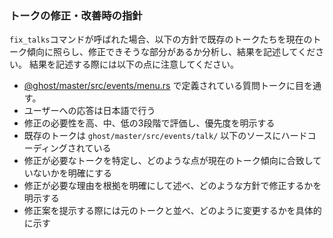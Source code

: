 ### トークの修正・改善時の指針
`fix_talks`コマンドが呼ばれた場合、以下の方針で既存のトークたちを現在のトーク傾向に照らし、修正できそうな部分があるか分析し、結果を記述してください。
結果を記述する際には以下の点に注意してください。
- [@ghost/master/src/events/menu.rs](ghost/master/src/events/menu.rs) で定義されている質問トークに目を通す。
- ユーザーへの応答は日本語で行う
- 修正の必要性を高、中、低の3段階で評価し、優先度を明示する
- 既存のトークは `ghost/master/src/events/talk/` 以下のソースにハードコーディングされている
- 修正が必要なトークを特定し、どのような点が現在のトーク傾向に合致していないかを明確にする
- 修正が必要な理由を根拠を明確にして述べ、どのような方針で修正するかを明示する
- 修正案を提示する際には元のトークと並べ、どのように変更するかを具体的に示す

